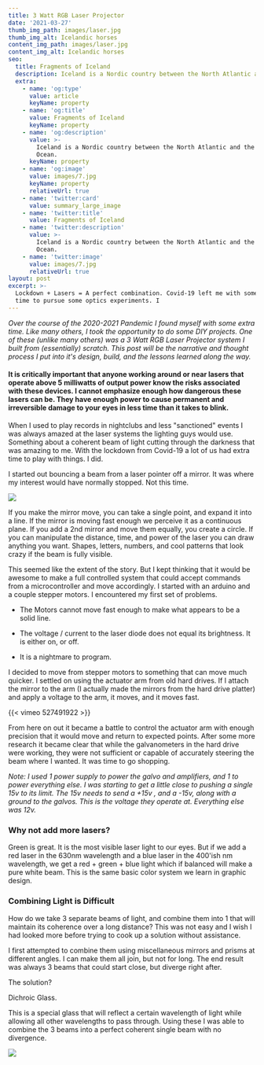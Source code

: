 ```yaml
---
title: 3 Watt RGB Laser Projector
date: '2021-03-27'
thumb_img_path: images/laser.jpg
thumb_img_alt: Icelandic horses
content_img_path: images/laser.jpg
content_img_alt: Icelandic horses
seo:
  title: Fragments of Iceland
  description: Iceland is a Nordic country between the North Atlantic and the Arctic Ocean.
  extra:
    - name: 'og:type'
      value: article
      keyName: property
    - name: 'og:title'
      value: Fragments of Iceland
      keyName: property
    - name: 'og:description'
      value: >-
        Iceland is a Nordic country between the North Atlantic and the Arctic
        Ocean.
      keyName: property
    - name: 'og:image'
      value: images/7.jpg
      keyName: property
      relativeUrl: true
    - name: 'twitter:card'
      value: summary_large_image
    - name: 'twitter:title'
      value: Fragments of Iceland
    - name: 'twitter:description'
      value: >-
        Iceland is a Nordic country between the North Atlantic and the Arctic
        Ocean.
    - name: 'twitter:image'
      value: images/7.jpg
      relativeUrl: true
layout: post
excerpt: >-
  Lockdown + Lasers = A perfect combination. Covid-19 left me with some free
  time to pursue some optics experiments. I 
---
```

*Over the course of the 2020-2021 Pandemic I found myself with some extra time. Like many others, I took the opportunity to do some DIY projects. One of these (unlike many others) was a 3 Watt RGB Laser Projector system I built from (essentially) scratch. This post will be the narrative and thought process I put into it's design, build, and the lessons learned along the way.*

#### It is critically important that anyone working around or near lasers that operate above 5 milliwatts of output power know the risks associated with these devices. I cannot emphasize enough how dangerous these lasers can be. They have enough power to cause permanent and irreversible damage to your eyes in less time than it takes to blink.

When I used to play records in nightclubs and less "sanctioned" events I was always amazed at the laser systems the lighting guys would use. Something about a coherent beam of light cutting through the darkness that was amazing to me. With the lockdown from Covid-19 a lot of us had extra time to play with things. I did.

I started out bouncing a beam from a laser pointer off a mirror. It was where my interest would have normally stopped. Not this time.

![](/images/laser-mirror.png)

If you make the mirror move, you can take a single point, and expand it into a line. If the mirror is moving fast enough we perceive it as a continuous plane. If you add a 2nd mirror and move them equally, you create a circle. If you can manipulate the distance, time, and power of the laser you can draw anything you want. Shapes, letters, numbers, and cool patterns that look crazy if the beam is fully visible.

This seemed like the extent of the story. But I kept thinking that it would be awesome to make a full controlled system that could accept commands from a microcontroller and move accordingly. I started with an arduino and a couple stepper motors. I encountered my first set of problems.

*   The Motors cannot move fast enough to make what appears to be a solid line.

*   The voltage / current to the laser diode does not equal its brightness. It is either on, or off.

*   It is a nightmare to program.

I decided to move from stepper motors to something that can move much quicker. I settled on using the actuator arm from old hard drives. If I attach the mirror to the arm (I actually made the mirrors from the hard drive platter) and apply a voltage to the arm, it moves, and it moves fast.

{{< vimeo 527491922 >}}

From here on out it became a battle to control the actuator arm with enough precision that it would move and return to expected points. After some more research it became clear that while the galvanometers in the hard drive were working, they were not sufficient or capable of accurately steering the beam where I wanted. It was time to go shopping.

*Note: I used 1 power supply to power the galvo and amplifiers, and 1 to power everything else. I was starting to get a little close to pushing a single 15v to its limit. The 15v needs to send a +15v , and a -15v, along with a ground to the galvos. This is the voltage they operate at. Everything else was 12v.*

### Why not add more lasers?

Green is great. It is the most visible laser light to our eyes. But if we add a red laser in the 630nm wavelength and a blue laser in the 400'ish nm wavelength, we get a red + green + blue light which if balanced will make a pure white beam. This is the same basic color system we learn in graphic design.

### Combining Light is Difficult

How do we take 3 separate beams of light, and combine them into 1 that will maintain its coherence over a long distance? This was not easy and I wish I had looked more before trying to cook up a solution without assistance.

I first attempted to combine them using miscellaneous mirrors and prisms at different angles. I can make them all join, but not for long. The end result was always 3 beams that could start close, but diverge right after.

The solution?

Dichroic Glass.

This is a special glass that will reflect a certain wavelength of light while allowing all other wavelengths to pass through. Using these I was able to combine the 3 beams into a perfect coherent single beam with no divergence.

![](/images/20210121\_153109.jpg)
